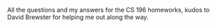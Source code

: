 All the questions and my answers for the CS 196 homeworks, kudos to David Brewster for helping me out along the way.